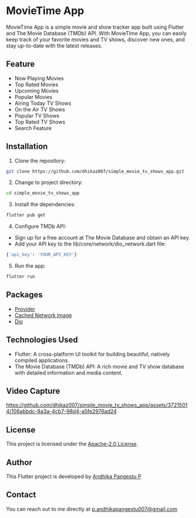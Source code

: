 # MovieTime App
MovieTime App is a simple movie and show tracker app built using Flutter and The Movie Database (TMDb) API. With MovieTIme App, you can easily keep track of your favorite movies and TV shows, discover new ones, and stay up-to-date with the latest releases.

## Feature
* Now Playing Movies
* Top Rated Movies
* Upcoming Movies
* Popular Movies
* Airing Today TV Shows
* On the Air TV Shows
* Popular TV Shows
* Top Rated TV Shows
* Search Feature

## Installation
1. Clone the repository:
```bash
git clone https://github.com/dhikaz007/simple_movie_tv_shows_app.git
```
2. Change to project directory:
```bash
cd simple_movie_tv_shows_app
```
3. Install the dependencies:
```bash
flutter pub get
```
4. Configure TMDb API: 
* Sign up for a free account at The Movie Database and obtain an API key.
* Add your API key to the lib/core/network/dio_network.dart file:
```bash
{'api_key': 'YOUR_API_KEY'}
```
5. Run the app:
```bash
flutter run
```

## Packages
* [Provider](https://pub.dev/packages/provider)
* [Cached Network Image](https://pub.dev/packages/cached_network_image)
* [Dio](https://pub.dev/packages/dio)

## Technologies Used
* Flutter: A cross-platform UI toolkit for building beautiful, natively compiled applications.
* The Movie Database (TMDb) API: A rich movie and TV show database with detailed information and media content.

## Video Capture
https://github.com/dhikaz007/simple_movie_tv_shows_app/assets/37215014/108abbdc-8a3a-4cb7-98d4-a5fe2976ad24

## License
This project is licensed under the [Apache-2.0 License]().

## Author
This Flutter project is developed by [Andhika Pangestu P](https://github.com/dhikaz007)

## Contact
You can reach out to me directly at p.andhikapangestu007@gmail.com
